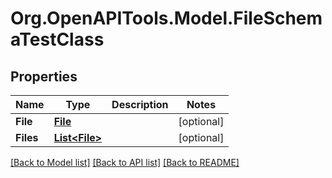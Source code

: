 # Org.OpenAPITools.Model.FileSchemaTestClass
## Properties

Name | Type | Description | Notes
------------ | ------------- | ------------- | -------------
**File** | [**File**](File.md) |  | [optional] 
**Files** | [**List&lt;File&gt;**](File.md) |  | [optional] 

[[Back to Model list]](../README.md#documentation-for-models) [[Back to API list]](../README.md#documentation-for-api-endpoints) [[Back to README]](../README.md)

